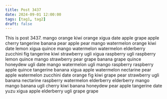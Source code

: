 ```yaml
---
title: Post 3437
date: 2024-09-01 12:00:00
tags: [tag1, tag2]
draft: false
---
```

This is post 3437.
mango
orange
kiwi
orange
xigua
date
apple
grape
apple
cherry
tangerine
banana
pear
apple
pear
mango
watermelon
orange
kiwi
date
lemon
xigua
quince
mango
watermelon
watermelon
elderberry
zucchini
fig
tangerine
kiwi
strawberry
ugli
xigua
raspberry
ugli
raspberry
lemon
quince
mango
strawberry
pear
grape
banana
grape
quince
honeydew
ugli
date
mango
watermelon
ugli
mango
raspberry
raspberry
apple
quince
tangerine
banana
xigua
apple
watermelon
nectarine
pear
apple
watermelon
zucchini
date
orange
fig
kiwi
grape
pear
strawberry
ugli
banana
nectarine
raspberry
watermelon
elderberry
elderberry
mango
mango
banana
ugli
cherry
kiwi
banana
honeydew
pear
apple
tangerine
date
yuzu
xigua
apple
elderberry
ugli
grape
grape
